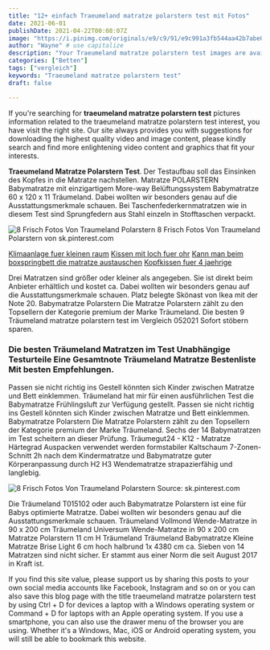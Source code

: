 ```yaml
---
title: "12+ einfach Traeumeland matratze polarstern test mit Fotos"
date: 2021-06-01
publishDate: 2021-04-22T00:08:07Z
image: "https://i.pinimg.com/originals/e9/c9/91/e9c991a3fb544aa42b7abe055ff7f3d1.jpg"
author: "Wayne" # use capitalize
description: "Your Traeumeland matratze polarstern test images are available in this site. Traeumeland matratze polarstern test are a topic that is being searched for and liked by netizens today. You can Find and Download the Traeumeland matratze polarstern test files here. Find and Download all free photos and vectors."
categories: ["Betten"]
tags: ["vergleich"]
keywords: "Traeumeland matratze polarstern test"
draft: false

---
```


If you're searching for **traeumeland matratze polarstern test** pictures information related to the traeumeland matratze polarstern test interest, you have visit the right  site. Our site always  provides you with  suggestions  for downloading  the highest  quality video and image  content, please kindly search and find more enlightening video content and graphics that fit your interests.

**Traeumeland Matratze Polarstern Test**. Der Testaufbau soll das Einsinken des Kopfes in die Matratze nachstellen. Matratze POLARSTERN Babymatratze mit einzigartigem More-way Belüftungssystem Babymatratze 60 x 120 x 11 Träumeland. Dabei wollten wir besonders genau auf die Ausstattungsmerkmale schauen. Bei Taschenfederkernmatratzen wie in diesem Test sind Sprungfedern aus Stahl einzeln in Stofftaschen verpackt.

![8 Frisch Fotos Von Traumeland Polarstern](https://i.pinimg.com/originals/e9/c9/91/e9c991a3fb544aa42b7abe055ff7f3d1.jpg "8 Frisch Fotos Von Traumeland Polarstern")
8 Frisch Fotos Von Traumeland Polarstern von sk.pinterest.com

[Klimaanlage fuer kleinen raum](/klimaanlage-fuer-kleinen-raum/)
[Kissen mit loch fuer ohr](/kissen-mit-loch-fuer-ohr/)
[Kann man beim boxspringbett die matratze austauschen](/kann-man-beim-boxspringbett-die-matratze-austauschen/)
[Kopfkissen fuer 4 jaehrige](/kopfkissen-fuer-4-jaehrige/)

Drei Matratzen sind größer oder kleiner als angegeben. Sie ist direkt beim Anbieter erhältlich und kostet ca. Dabei wollten wir besonders genau auf die Ausstattungsmerkmale schauen. Platz belegte Skönast von Ikea mit der Note 20. Babymatratze Polarstern Die Matratze Polarstern zählt zu den Topsellern der Kategorie premium der Marke Träumeland. Die besten 9 Träumeland matratze polarstern test im Vergleich 052021 Sofort stöbern sparen.

### Die besten Träumeland Matratzen im Test Unabhängige Testurteile Eine Gesamtnote Träumeland Matratze Bestenliste Mit besten Empfehlungen.

Passen sie nicht richtig ins Gestell könnten sich Kinder zwischen Matratze und Bett einklemmen. Träumeland hat mir für einen ausführlichen Test die Babymatratze Frühlingsluft zur Verfügung gestellt. Passen sie nicht richtig ins Gestell könnten sich Kinder zwischen Matratze und Bett einklemmen. Babymatratze Polarstern Die Matratze Polarstern zählt zu den Topsellern der Kategorie premium der Marke Träumeland. Sechs der 14 Babymatratzen im Test scheitern an dieser Prüfung. Träumegut24 - K12 - Matratze Härtegrad Auspacken verwendet werden formstabiler Kaltschaum 7-Zonen-Schnitt 2h nach dem Kindermatratze und Babymatratze guter Körperanpassung durch H2 H3 Wendematratze strapazierfähig und langlebig.


![8 Frisch Fotos Von Traumeland Polarstern](https://i.pinimg.com/originals/e9/c9/91/e9c991a3fb544aa42b7abe055ff7f3d1.jpg "8 Frisch Fotos Von Traumeland Polarstern")
Source: sk.pinterest.com

Die Träumeland T015102 oder auch Babymatratze Polarstern ist eine für Babys optimierte Matratze. Dabei wollten wir besonders genau auf die Ausstattungsmerkmale schauen. Träumeland Vollmond Wende-Matratze in 90 x 200 cm Träumeland Universum Wende-Matratze in 90 x 200 cm Matratze Polarstern 11 cm H Träumeland Träumeland Babymatratze Kleine Matratze Brise Light 6 cm hoch halbrund 1x 4380 cm ca. Sieben von 14 Matratzen sind nicht sicher. Er stammt aus einer Norm die seit August 2017 in Kraft ist.

If you find this site value, please support us by sharing this posts to your own social media accounts like Facebook, Instagram and so on or you can also save this blog page with the title traeumeland matratze polarstern test by using Ctrl + D for devices a laptop with a Windows operating system or Command + D for laptops with an Apple operating system. If you use a smartphone, you can also use the drawer menu of the browser you are using. Whether it's a Windows, Mac, iOS or Android operating system, you will still be able to bookmark this website.
